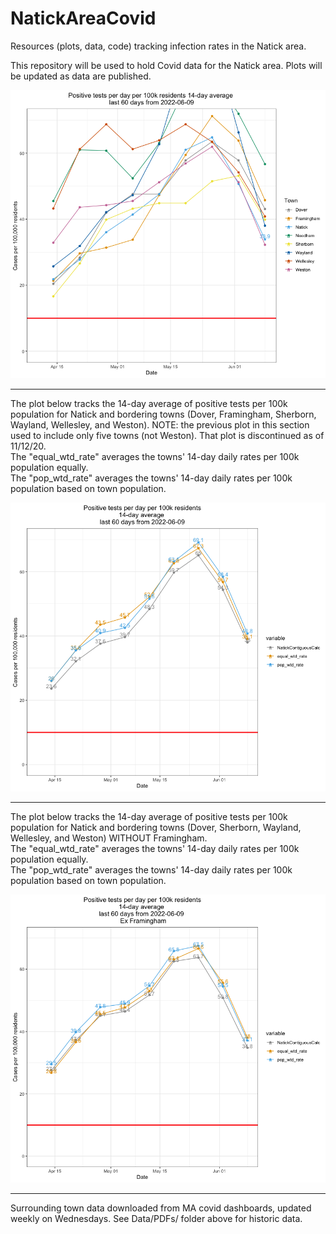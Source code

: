 # NatickAreaCovid
Resources (plots, data, code) tracking infection rates in the Natick area.

This repository will be used to hold Covid data for the Natick area. Plots will be updated as data are published. <br>

![most recent plot of cases per 100k](Plots/NatickAreaCovidRates060922.png)

<hr>
The plot below tracks the 14-day average of positive tests per 100k population for Natick and bordering towns (Dover, Framingham, Sherborn, Wayland, Wellesley, and Weston). NOTE: the previous plot in this section used to include only five towns (not Weston).  That plot is discontinued as of 11/12/20.<br>
The "equal_wtd_rate" averages the towns' 14-day daily rates per 100k population equally. <br>
The "pop_wtd_rate" averages the towns' 14-day daily rates per 100k population based on town population. <br>

![plot of 14-day weighted averages of new cases per 100k](Plots/NatickAreaCovidRatesWeighted060922.png)

<hr>
The plot below tracks the 14-day average of positive tests per 100k population for Natick and bordering towns (Dover, Sherborn, Wayland, Wellesley, and Weston) WITHOUT Framingham. <br>
The "equal_wtd_rate" averages the towns' 14-day daily rates per 100k population equally. <br>
The "pop_wtd_rate" averages the towns' 14-day daily rates per 100k population based on town population. <br>

![plot of 14-day weighted averages of new cases per 100k](Plots/NatickAreaCovidRatesWeightedExFramingham060922.png)

<hr>
Surrounding town data downloaded from MA covid dashboards, updated weekly on Wednesdays. See Data/PDFs/ folder above for historic data.
